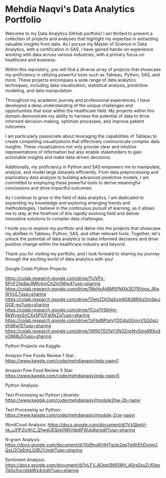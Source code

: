 # Mehdia Naqvi's Data Analytics Portfolio 

Welcome to my Data Analytics GitHub portfolio! I am thrilled to present a collection of projects and analyses that highlight my expertise in extracting valuable insights from data. As I pursue my Master of Science in Data Analytics, with a certification in SAS, I have gained hands-on experience working with data across various industries, with a primary focus on healthcare and business. 

Within this repository, you will find a diverse array of projects that showcase my proficiency in utilizing powerful tools such as Tableau, Python, SAS, and more. These projects encompass a wide range of data analytics techniques, including data visualization, statistical analysis, predictive modeling, and data manipulation.

Throughout my academic journey and professional experiences, I have developed a deep understanding of the unique challenges and opportunities that exist within the healthcare field. My projects within this domain demonstrate my ability to harness the potential of data to drive informed decision-making, optimize processes, and improve patient outcomes.

I am particularly passionate about leveraging the capabilities of Tableau to create compelling visualizations that effectively communicate complex data insights. These visualizations not only provide clear and intuitive representations of information but also enable stakeholders to gain actionable insights and make data-driven decisions.

Additionally, my proficiency in Python and SAS empowers me to manipulate, analyze, and model large datasets efficiently. From data preprocessing and exploratory data analysis to building advanced predictive models, I am committed to employing these powerful tools to derive meaningful conclusions and drive impactful outcomes.

As I continue to grow in the field of data analytics, I am dedicated to expanding my knowledge and exploring emerging trends and methodologies. I believe in the continuous pursuit of learning, as it allows me to stay at the forefront of this rapidly evolving field and deliver innovative solutions to complex data challenges.

I invite you to explore my portfolio and delve into the projects that showcase my abilities in Tableau, Python, SAS, and other relevant tools. Together, let's unlock the potential of data analytics to make informed decisions and drive positive change within the healthcare industry and beyond.

Thank you for visiting my portfolio, and I look forward to sharing my journey through the exciting world of data analytics with you!


Google Colab Python Projects:

https://colab.research.google.com/drive/11JVPs-6PnF21edjpJlMKrkmCh2lm1Ww4?usp=sharing
https://colab.research.google.com/drive/1NxHxAjjBM5PMXk3D7RVoox_iRjqW1rUL?usp=sharing
https://colab.research.google.com/drive/17emZDjOIaXxw9G648RXgOmSipJGOE-eu?usp=sharing
https://colab.research.google.com/drive/1Cco1VSkHm-8kWygxSvCXx5PjOFalXkZq?usp=sharing
https://colab.research.google.com/drive/1zFbd8PtxlyYDD4p0GmyVSQGpUeYd6w1S?usp=sharing
https://colab.research.google.com/drive/1W90TE01sYVN3ZnpNySmg96XvdxOMj8u5?usp=sharing

Python Projects via Kaggle:

Amazon Fine Foods Review 1 Star: 
https://www.kaggle.com/code/mehdianaqvi/eda-naqvi1

Amazon Fine Food Review 5 Star: 
https://www.kaggle.com/code/mehdianaqvi/eda-naqvi5

Python Analysis:

Text Processing w/ Python Libraries:
https://www.kaggle.com/code/mehdianaqvi/module2hw-2b-naqvi

Text Processing w/ Python: 
https://www.kaggle.com/code/mehdianaqvi/module-2cw-naqvi

WordCoud Analysis:
https://docs.google.com/document/d/1VzQbmV-nk_u31F2U4hZ_Q1wgUEQjgVMliVdp6FWJp8g/edit?usp=sharing

N-gram Analysis:
https://docs.google.com/document/d/1Xd9noKhtHTgqls2qqTgWrEhDvnm2QsLOCb9zhLGiBUY/edit?usp=sharing

Sentiment Analysis:
https://docs.google.com/document/d/1yLFV_AOpp0N65MV_ASrsSxuZrX0ex7qGxXxcrdsbWz4/edit?usp=sharing
